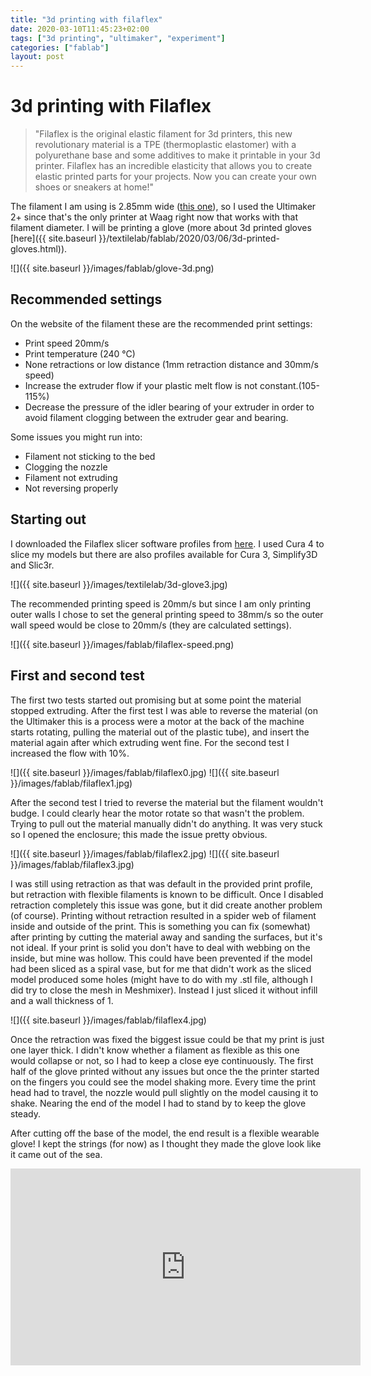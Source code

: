 ```yaml
---
title: "3d printing with filaflex"
date: 2020-03-10T11:45:23+02:00
tags: ["3d printing", "ultimaker", "experiment"]
categories: ["fablab"]
layout: post
---
```


# 3d printing with Filaflex
> "Filaflex is the original elastic filament for 3d printers, this new revolutionary material is a TPE (thermoplastic elastomer) with a polyurethane base and some additives to make it printable in your 3d printer. Filaflex has an incredible elasticity that allows you to create elastic printed parts for your projects. Now you can create your own shoes or sneakers at home!"

The filament I am using is 2.85mm wide ([this one](https://recreus.com/en/diameter-285/24-16-filaflexnegro285mm11lb-500gr-8435424800165.html#/4-net_weight-500gr/5-diameter-285mm/8-color-black_p_419c)), so I used the Ultimaker 2+ since that's the only printer at Waag right now that works with that filament diameter. I will be printing a glove (more about 3d printed gloves [here]({{ site.baseurl }}/textilelab/fablab/2020/03/06/3d-printed-gloves.html)).

![]({{ site.baseurl }}/images/fablab/glove-3d.png)

## Recommended settings
On the website of the filament these are the recommended print settings:
- Print speed 20mm/s
- Print temperature (240 °C)
- None retractions or low distance (1mm retraction distance and 30mm/s speed)
- Increase the extruder flow if your plastic melt flow is not constant.(105-115%)
- Decrease the pressure of the idler bearing of your extruder in order to avoid filament clogging between the extruder gear and bearing.

Some issues you might run into:
- Filament not sticking to the bed
- Clogging the nozzle
- Filament not extruding
- Not reversing properly

## Starting out
I downloaded the Filaflex slicer software profiles from [here](https://drive.google.com/file/d/1YQOnERsiIFergP-Ei9wYe5UeGZmS30wh/view). I used Cura 4 to slice my models but there are also profiles available for Cura 3, Simplify3D and Slic3r.

![]({{ site.baseurl }}/images/textilelab/3d-glove3.jpg)

The recommended printing speed is 20mm/s but since I am only printing outer walls I chose to set the general printing speed to 38mm/s so the outer wall speed would be close to 20mm/s (they are calculated settings).

![]({{ site.baseurl }}/images/fablab/filaflex-speed.png)


## First and second test
The first two tests started out promising but at some point the material stopped extruding. After the first test I was able to reverse the material (on the Ultimaker this is a process were a motor at the back of the machine starts rotating, pulling the material out of the plastic tube), and insert the material again after which extruding went fine. For the second test I increased the flow with 10%.

<div markdown="1" class="row-2">
![]({{ site.baseurl }}/images/fablab/filaflex0.jpg)
![]({{ site.baseurl }}/images/fablab/filaflex1.jpg)
</div>

After the second test I tried to reverse the material but the filament wouldn't budge. I could clearly hear the motor rotate so that wasn't the problem. Trying to pull out the material manually didn't do anything. It was very stuck so I opened the enclosure; this made the issue pretty obvious.

<div markdown="1" class="row-2">
![]({{ site.baseurl }}/images/fablab/filaflex2.jpg)
![]({{ site.baseurl }}/images/fablab/filaflex3.jpg)
</div>

I was still using retraction as that was default in the provided print profile, but retraction with flexible filaments is known to be difficult. Once I disabled retraction completely this issue was gone, but it did create another problem (of course). Printing without retraction resulted in a spider web of filament inside and outside of the print. This is something you can fix (somewhat) after printing by cutting the material away and sanding the surfaces, but it's not ideal. If your print is solid you don't have to deal with webbing on the inside, but mine was hollow. This could have been prevented if the model had been sliced as a spiral vase, but for me that didn't work as the sliced model produced some holes (might have to do with my .stl file, although I did try to close the mesh in Meshmixer). Instead I just sliced it without infill and a wall thickness of 1.

![]({{ site.baseurl }}/images/fablab/filaflex4.jpg)

Once the retraction was fixed the biggest issue could be that my print is just one layer thick. I didn't know whether a filament as flexible as this one would collapse or not, so I had to keep a close eye continuously. The first half of the glove printed without any issues but once the the printer started on the fingers you could see the model shaking more. Every time the print head had to travel, the nozzle would pull slightly on the model causing it to shake. Nearing the end of the model I had to stand by to keep the glove steady.

After cutting off the base of the model, the end result is a flexible wearable glove! I kept the strings (for now) as I thought they made the glove look like it came out of the sea.

<iframe width="560" height="315" src="https://www.youtube.com/embed/bIFBjH7_Uq0" frameborder="0" allow="accelerometer; autoplay; encrypted-media; gyroscope; picture-in-picture" allowfullscreen></iframe>




